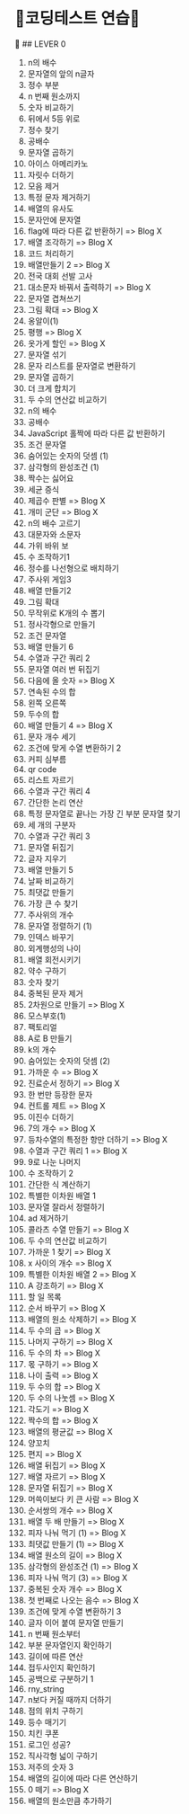 # 💎코딩테스트 연습💎

📗 ## LEVER 0

1. n의 배수
2. 문자열의 앞의 n글자
3. 정수 부분
4. n 번째 원소까지
5. 숫자 비교하기 
6. 뒤에서 5등 위로
7. 정수 찾기
8. 공배수
9. 문자열 곱하기
10. 아이스 아메리카노
11. 자릿수 더하기
12. 모음 제거
13. 특정 문자 제거하기
14. 배열의 유사도
15. 문자안에 문자열
16. flag에 따라 다른 값 반환하기 => Blog X
17. 배열 조각하기 => Blog X
18. 코드 처리하기
19. 배열만들기 2 => Blog X
20. 전국 대회 선발 고사
21. 대소문자 바꿔서 출력하기 => Blog X
22. 문자열 겹쳐쓰기
23. 그림 확대 => Blog X
24. 옹알이(1)
25. 평행 => Blog X
26. 옷가게 할인 => Blog X
27. 문자열 섞기
28. 문자 리스트를 문자열로 변환하기
29. 문자열 곱하기
30. 더 크게 합치기
31. 두 수의 연산값 비교하기
32. n의 배수
33. 공배수
34. JavaScript 홀짝에 따라 다른 값 반환하기
35. 조건 문자열
36. 숨어있는 숫자의 덧셈 (1)
37. 삼각형의 완성조건 (1)
38. 짝수는 싫어요
39. 세균 증식
40. 제곱수 판별 => Blog X
41. 개미 군단 => Blog X
42. n의 배수 고르기
43. 대문자와 소문자
44. 가위 바위 보
45. 수 조작하기1
46. 정수를 나선형으로 배치하기
47. 주사위 게임3
48. 배열 만들기2
49. 그림 확대
50. 무작위로 K개의 수 뽑기
51. 정사각형으로 만들기
52. 조건 문자열
53. 배열 만들기 6
54. 수열과 구간 쿼리 2
55. 문자열 여러 번 뒤집기
56. 다음에 올 숫자 => Blog X
57. 연속된 수의 합
58. 왼쪽 오른쪽
59. 두수의 합
60. 배열 만들기 4 => Blog X
61. 문자 개수 세기
62. 조건에 맞게 수열 변환하기 2
63. 커피 심부름
64. qr code
65. 리스트 자르기
66. 수열과 구간 쿼리 4
67. 간단한 논리 연산
68. 특정 문자열로 끝나는 가장 긴 부분 문자열 찾기
69. 세 개의 구분자
70. 수열과 구간 쿼리 3
71. 문자열 뒤집기
72. 글자 지우기
73. 배열 만들기 5
74. 날짜 비교하기
75. 최댓값 만들기
76. 가장 큰 수 찾기
77. 주사위의 개수
78. 문자열 정렬하기 (1)
79. 인덱스 바꾸기
80. 외계행성의 나이
81. 배열 회전시키기
82. 약수 구하기
83. 숫자 찾기
84. 중복된 문자 제거
85. 2차원으로 만들기 => Blog X
86. 모스부호(1)
87. 팩토리얼
88. A로 B 만들기
89. k의 개수
90. 숨어있는 숫자의 덧셈 (2)
91. 가까운 수 => Blog X
92. 진료순서 정하기 => Blog X
93. 한 번만 등장한 문자
94. 컨트롤 제트 => Blog X
95. 이진수 더하기
96. 7의 개수 => Blog X
97. 등차수열의 특정한 항만 더하기 => Blog X
98. 수열과 구간 쿼리 1 => Blog X
99. 9로 나눈 나머지
100. 수 조작하기 2
101. 간단한 식 계산하기
102. 특별한 이차원 배열 1
103. 문자열 잘라서 정렬하기
104. ad 제거하기
105. 콜라츠 수열 만들기 => Blog X
106. 두 수의 연산값 비교하기
107. 가까운 1 찾기 => Blog X
108. x 사이의 개수 => Blog X
109. 특별한 이차원 배열 2 => Blog X
110. A 강조하기 => Blog X
111. 할 일 목록
112. 순서 바꾸기 => Blog X
113. 배열의 원소 삭제하기 => Blog X
114. 두 수의 곱 => Blog X
115. 나머지 구하기 => Blog X
116. 두 수의 차 => Blog X
117. 몫 구하기 => Blog X
118. 나이 출력 => Blog X
119. 두 수의 합 => Blog X
120. 두 수의 나눗셈 => Blog X
121. 각도기 => Blog X
122. 짝수의 합 => Blog X
123. 배열의 평균값 => Blog X
124. 양꼬치
125. 편지 => Blog X
126. 배열 뒤집기 => Blog X
127. 배열 자르기 => Blog X
128. 문자열 뒤집기 => Blog X
129. 머쓱이보다 키 큰 사람 => Blog X
130. 순서쌍의 개수 => Blog X
131. 배열 두 배 만들기 => Blog X
132. 피자 나눠 먹기 (1) => Blog X
133. 최댓값 만들기 (1) => Blog X
134. 배열 원소의 길이 => Blog X
135. 삼각형의 완성조건 (1) => Blog X
136. 피자 나눠 먹기 (3) => Blog X
137. 중복된 숫자 개수 => Blog X
138. 첫 번째로 나오는 음수 => Blog X
139. 조건에 맞게 수열 변환하기 3
140. 글자 이어 붙여 문자열 만들기
141. n 번째 원소부터
142. 부분 문자열인지 확인하기
143. 길이에 따른 연산
144. 접두사인지 확인하기
145. 공백으로 구분하기 1
146. rny_string
147. n보다 커질 때까지 더하기
148. 점의 위치 구하기
149. 등수 매기기
150. 치킨 쿠폰
151. 로그인 성공?
152. 직사각형 넓이 구하기
153. 저주의 숫자 3
154. 배열의 길이에 따라 다른 연산하기
155. 0 떼기 => Blog X
156. 배열의 원소만큼 추가하기
